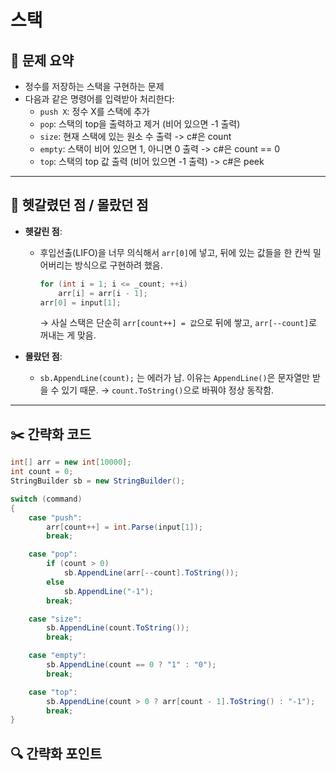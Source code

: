 # 스택

## 📝 문제 요약

- 정수를 저장하는 스택을 구현하는 문제
- 다음과 같은 명령어를 입력받아 처리한다:
  - `push X`: 정수 X를 스택에 추가
  - `pop`: 스택의 top을 출력하고 제거 (비어 있으면 -1 출력)
  - `size`: 현재 스택에 있는 원소 수 출력 -> c#은 count
  - `empty`: 스택이 비어 있으면 1, 아니면 0 출력 -> c#은 count == 0
  - `top`: 스택의 top 값 출력 (비어 있으면 -1 출력) -> c#은 peek

---

## 🤔 헷갈렸던 점 / 몰랐던 점

- **헷갈린 점**:
  - 후입선출(LIFO)을 너무 의식해서 `arr[0]`에 넣고, 뒤에 있는 값들을 한 칸씩 밀어버리는 방식으로 구현하려 했음.
    ```cs
    for (int i = 1; i <= _count; ++i)
        arr[i] = arr[i - 1];
    arr[0] = input[1];
    ```
    → 사실 스택은 단순히 `arr[count++] = 값`으로 뒤에 쌓고, `arr[--count]`로 꺼내는 게 맞음.

- **몰랐던 점**:
  - `sb.AppendLine(count);` 는 에러가 남. 이유는 `AppendLine()`은 문자열만 받을 수 있기 때문.
    → `count.ToString()`으로 바꿔야 정상 동작함.

---

## ✂️ 간략화 코드
```cs
int[] arr = new int[10000];
int count = 0;
StringBuilder sb = new StringBuilder();

switch (command)
{
    case "push":
        arr[count++] = int.Parse(input[1]);
        break;

    case "pop":
        if (count > 0)
            sb.AppendLine(arr[--count].ToString());
        else
            sb.AppendLine("-1");
        break;

    case "size":
        sb.AppendLine(count.ToString());
        break;

    case "empty":
        sb.AppendLine(count == 0 ? "1" : "0");
        break;

    case "top":
        sb.AppendLine(count > 0 ? arr[count - 1].ToString() : "-1");
        break;
}
```

## 🔍 간략화 포인트


